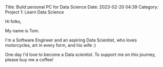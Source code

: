 Title: Build personal PC for Data Science
Date: 2023-02-20 04:39
Category: Project 1: Learn Data Science

Hi folks, 

My name is Tom. 

I'm a Software Engineer and an aspiring Data Scientist, who loves motorcycles, art in every form, and his wife :) 

One day I'd love to become a Data scientist. To support me on this journey, please buy me a coffee!
